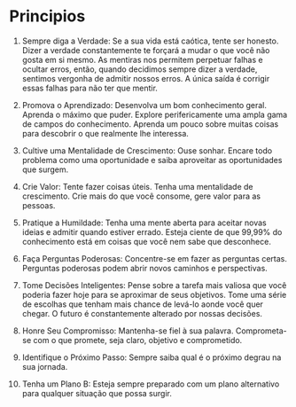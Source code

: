 # Principios

1. Sempre diga a Verdade: Se a sua vida está caótica, tente ser honesto. Dizer a verdade constantemente te forçará a mudar o que você não gosta em si mesmo. As mentiras nos permitem perpetuar falhas e ocultar erros, então, quando decidimos sempre dizer a verdade, sentimos vergonha de admitir nossos erros. A única saída é corrigir essas falhas para não ter que mentir.

2. Promova o Aprendizado: Desenvolva um bom conhecimento geral. Aprenda o máximo que puder. Explore perifericamente uma ampla gama de campos do conhecimento. Aprenda um pouco sobre muitas coisas para descobrir o que realmente lhe interessa.

3. Cultive uma Mentalidade de Crescimento: Ouse sonhar. Encare todo problema como uma oportunidade e saiba aproveitar as oportunidades que surgem.

4. Crie Valor: Tente fazer coisas úteis. Tenha uma mentalidade de crescimento. Crie mais do que você consome, gere valor para as pessoas.

5. Pratique a Humildade: Tenha uma mente aberta para aceitar novas ideias e admitir quando estiver errado. Esteja ciente de que 99,99% do conhecimento está em coisas que você nem sabe que desconhece.

6. Faça Perguntas Poderosas: Concentre-se em fazer as perguntas certas. Perguntas poderosas podem abrir novos caminhos e perspectivas.

7. Tome Decisões Inteligentes: Pense sobre a tarefa mais valiosa que você poderia fazer hoje para se aproximar de seus objetivos. Tome uma série de escolhas que tenham mais chance de levá-lo aonde você quer chegar. O futuro é constantemente alterado por nossas decisões.

8. Honre Seu Compromisso: Mantenha-se fiel à sua palavra. Comprometa-se com o que promete, seja claro, objetivo e comprometido.

9. Identifique o Próximo Passo: Sempre saiba qual é o próximo degrau na sua jornada.

10. Tenha um Plano B: Esteja sempre preparado com um plano alternativo para qualquer situação que possa surgir.

